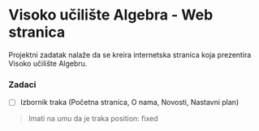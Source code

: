 # Visoko učilište Algebra - Web stranica

Projektni zadatak nalaže da se kreira internetska stranica koja prezentira Visoko učilište Algebru.

### Zadaci
- [ ] Izbornik traka (Početna stranica, O nama, Novosti, Nastavni plan)
> Imati na umu da je traka position: fixed